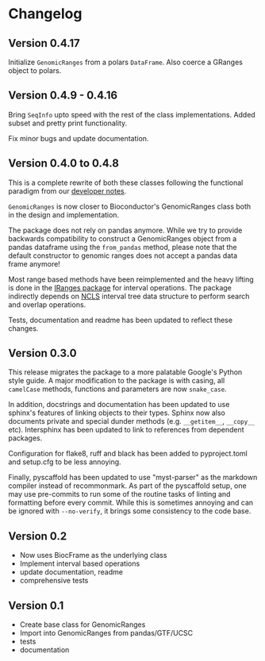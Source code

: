 # Changelog

## Version 0.4.17

Initialize `GenomicRanges` from a polars `DataFrame`. Also coerce a GRanges object
to polars.

## Version 0.4.9 - 0.4.16

Bring `SeqInfo` upto speed with the rest of the class implementations. Added subset and pretty print functionality.

Fix minor bugs and update documentation.

## Version 0.4.0 to 0.4.8

This is a complete rewrite of both these classes following the functional paradigm from our [developer notes](https://github.com/BiocPy/developer_guide#use-functional-discipline).

`GenomicRanges` is now closer to Bioconductor's GenomicRanges class both in the design and implementation.

The package does not rely on pandas anymore. While we try to provide backwards compatibility to construct a GenomicRanges object from a pandas dataframe using the `from_pandas` method, please note that the default constructor to genomic ranges does not accept a pandas data frame anymore!

Most range based methods have been reimplemented and the heavy lifting is done in the [IRanges package](https://github.com/BiocPy/IRanges) for interval operations. The package indirectly depends on [NCLS](https://github.com/pyranges/ncls) interval tree data structure to perform search and overlap operations.

Tests, documentation and readme has been updated to reflect these changes.

## Version 0.3.0

This release migrates the package to a more palatable Google's Python style guide. A major modification to the package is with casing, all `camelCase` methods, functions and parameters are now `snake_case`.

In addition, docstrings and documentation has been updated to use sphinx's features of linking objects to their types. Sphinx now also documents private and special dunder methods (e.g. `__getitem__`, `__copy__` etc). Intersphinx has been updated to link to references from dependent packages.

Configuration for flake8, ruff and black has been added to pyproject.toml and setup.cfg to be less annoying.

Finally, pyscaffold has been updated to use "myst-parser" as the markdown compiler instead of recommonmark. As part of the pyscaffold setup, one may use pre-commits to run some of the routine tasks of linting and formatting before every commit. While this is sometimes annoying and can be ignored with `--no-verify`, it brings some consistency to the code base.

## Version 0.2

- Now uses BiocFrame as the underlying class
- Implement interval based operations
- update documentation, readme
- comprehensive tests

## Version 0.1

- Create base class for GenomicRanges
- Import into GenomicRanges from pandas/GTF/UCSC
- tests
- documentation

